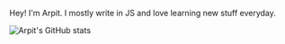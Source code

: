 Hey! I'm Arpit. I mostly write in JS and love learning new stuff everyday.  

![Arpit's GitHub stats](https://github-readme-stats.vercel.app/api?username=arpitsatyal&show_icons=true&theme=radical)
